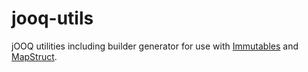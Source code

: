 # jooq-utils
jOOQ utilities including builder generator for use with [Immutables](https://immutables.github.io/) and
[MapStruct](https://mapstruct.org/).

